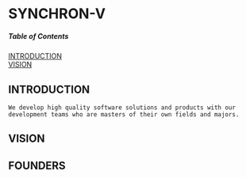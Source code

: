 # SYNCHRON-V

##### Table of Contents  
[INTRODUCTION](#INTRODUCTION)  
[VISION](#VISION)      
<a name="INTRODUCTION"/>
<a name="VISION"/>

## INTRODUCTION
`
We develop high quality software solutions and products with our development teams who are masters of their own fields and majors.
`
## VISION
## FOUNDERS
